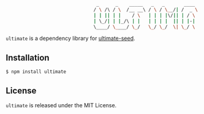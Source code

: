 ```sh
                                 _      _    _____   _   _       ____   _____   _____
                                / \ /\ / \  /__ __\ / \ / \__/| /  _ \ /__ __\ /  __/
                                | | || | |    / \   | | | |\/|| | / \ |  / \   |  \
                                | \_/| | |_/\ | |   | | | |  || | |-| |  | |   |  /_
                                \____/ \____/ \_/   \_/ \_/  \| \_/ \ |  \_/   \____\

```

`ultimate` is a dependency library for [ultimate-seed](https://github.com/pilwon/node-ultimate-seed).

## Installation

    $ npm install ultimate

## License

  `ultimate` is released under the MIT License.
